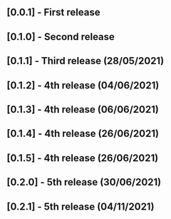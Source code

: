 <!-- Date format: DD/MM/YYYY -->
## [0.0.1] - First release

## [0.1.0] - Second release

## [0.1.1] - Third release (28/05/2021)

## [0.1.2] - 4th release (04/06/2021)

## [0.1.3] - 4th release (06/06/2021)

## [0.1.4] - 4th release (26/06/2021)

## [0.1.5] - 4th release (26/06/2021)

## [0.2.0] - 5th release (30/06/2021)

## [0.2.1] - 5th release (04/11/2021)